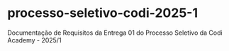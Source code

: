 # processo-seletivo-codi-2025-1
Documentação de Requisitos da Entrega 01 do Processo Seletivo da Codi Academy - 2025/1
